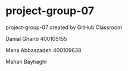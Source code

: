 # project-group-07
project-group-07 created by GitHub Classroom

Danial Gharib 400105155 

Mana Abbaszadeh 400109638

Mahan Bayhaghi 
